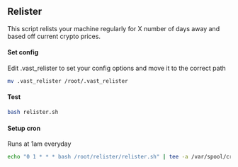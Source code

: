 ## Relister

This script relists your machine regularly for X number of days away and based off current crypto prices.

#### Set config
Edit .vast_relister to set your config options and move it to the correct path
```bash
mv .vast_relister /root/.vast_relister
```

#### Test
```bash
bash relister.sh
```

#### Setup cron
Runs at 1am everyday
```bash
echo "0 1 * * * bash /root/relister/relister.sh" | tee -a /var/spool/cron/crontabs/root
```
